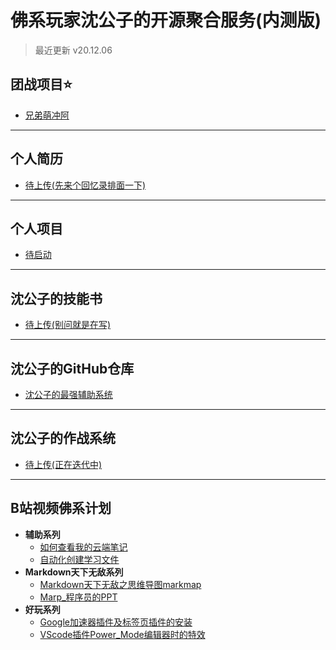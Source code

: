 
# **佛系玩家沈公子的开源聚合服务(内测版)**
>最近更新 v20.12.06  

## **团战项目⭐**
* <a href="https://www.bilibili.com/" target="_blank">兄弟萌冲阿</a>

------

## **个人简历**
* <a href="https://www.bilibili.com/video/BV1oZ4y1N7Cr/" target="_blank">待上传(先来个回忆录排面一下)</a>

------

## **个人项目**
* [待启动](#)

------

## **沈公子的技能书**
* [待上传(别问就是在写)](#)

------

## **沈公子的GitHub仓库**
* <a href="https://github.com/techpang666/TECHPANG_NOTE_sgz" target="_blank">沈公子的最强辅助系统</a>

------

## **沈公子的作战系统**
* [待上传(正在迭代中)](#)

------

## **B站视频佛系计划**
* **辅助系列**
  * <a href="https://www.bilibili.com/video/BV1Pa4y1s75h/" target="_blank">如何查看我的云端笔记</a>
  * <a href="https://www.bilibili.com/video/BV175411V7Dx/" target="_blank">自动化创建学习文件</a>
* **Markdown天下无敌系列**
  * <a href="https://www.bilibili.com/video/BV1154y167KV/" target="_blank">Markdown天下无敌之思维导图markmap</a>
  * <a href="https://www.bilibili.com/video/BV1Fy4y1k7vd/" target="_blank">Marp_程序员的PPT</a>
* **好玩系列**
  * <a href="https://www.bilibili.com/video/BV1Tp4y1k7SW/" target="_blank">Google加速器插件及标签页插件的安装</a>
  * <a href="https://www.bilibili.com/video/BV1Qf4y1i7o9/" target="_blank">VScode插件Power_Mode编辑器时的特效</a>